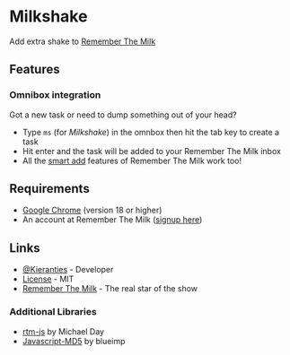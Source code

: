 Milkshake
=========

Add extra shake to [Remember The Milk][rtm]

Features
--------

### Omnibox integration
Got a new task or need to dump something out of your head?

+ Type `ms` (for _Milkshake_) in the omnbox then hit the tab key to create a task
+ Hit enter and the task will be added to your Remember The Milk inbox
+ All the [smart add][rtm smart] features of Remember The Milk work too!

Requirements
------------
+ [Google Chrome][chrome] (version 18 or higher)
+ An account at Remember The Milk ([signup here][rtm signup])

Links
-----
+ [@Kieranties] - Developer
+ [License] - MIT
+ [Remember The Milk][rtm] - The real star of the show

### Additional Libraries
+ [rtm-js][rtmjs] by Michael Day
+ [Javascript-MD5][jsmd5] by blueimp

[@Kieranties]: http://twitter.com/kieranties
[License]: http://kieranties.mit-license.org/
[rtm]: http://www.rememberthemilk.com/
[rtm smart]: https://www.rememberthemilk.com/help/?ctx=basics.smartadd.howdoiuse
[rtm signup]: https://www.rememberthemilk.com/signup/
[chrome]: www.google.com/chrome
[rtmjs]: https://github.com/michaelday/rtm-js
[jsmd5]: https://github.com/blueimp/JavaScript-MD5
